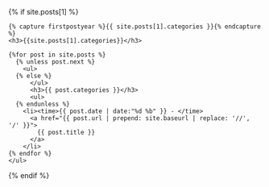  
<section>
  {% if site.posts[1] %}

    {% capture firstpostyear %}{{ site.posts[1].categories }}{% endcapture %}
    <h3>{{site.posts[1].categories}}</h3>

    {%for post in site.posts %}
      {% unless post.next %}
        <ul>
      {% else %}
          </ul>
          <h3>{{ post.categories }}</h3>
          <ul>
      {% endunless %}
        <li><time>{{ post.date | date:"%d %b" }} - </time>
          <a href="{{ post.url | prepend: site.baseurl | replace: '//', '/' }}">
            {{ post.title }}
          </a>
        </li>
    {% endfor %}
    </ul>

  {% endif %}
</section>
